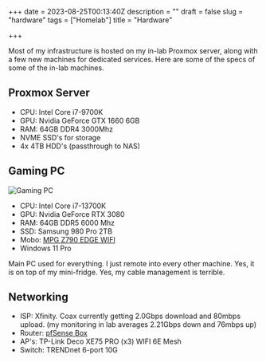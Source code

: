 +++
date = 2023-08-25T00:13:40Z
description = ""
draft = false
slug = "hardware"
tags = ["Homelab"]
title = "Hardware"

+++

Most of my infrastructure is hosted on my in-lab Proxmox server, along with a few new machines for dedicated services. Here are some of the specs of some of the in-lab machines.

## Proxmox Server

- CPU: Intel Core i7-9700K
- GPU: Nvidia GeForce GTX 1660 6GB
- RAM: 64GB DDR4 3000Mhz
- NVME SSD's for storage
- 4x 4TB HDD's (passthrough to NAS)


## Gaming PC 

![Gaming PC](/images/gamingpc.jpg)

- CPU: Intel Core i7-13700K
- GPU: Nvidia GeForce RTX 3080
- RAM: 64GB DDR5 6000 Mhz
- SSD: Samsung 980 Pro 2TB
- Mobo: [MPG Z790 EDGE WIFI](https://www.msi.com/Motherboard/MPG-Z790-EDGE-WIFI)
- Windows 11 Pro

Main PC used for everything. I just remote into every other machine. Yes, it is on top of my mini-fridge. Yes, my cable management is terrible.

## Networking

- ISP: Xfinity. Coax currently getting 2.0Gbps download and 80mbps upload. (my monitoring in lab averages 2.21Gbps down and 76mbps up)
- Router: [pfSense Box](https://a.co/d/9JgFmt6)
- AP's: TP-Link Deco XE75 PRO (x3) WIFI 6E Mesh
- Switch: TRENDnet 6-port 10G